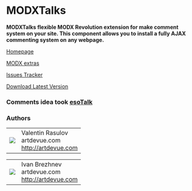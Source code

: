 # MODXTalks

**MODXTalks flexible MODX Revolution extension for make comment system on your site. This component allows you to install a fully AJAX commenting system on any webpage.**

[Homepage](http://modxtalks.artdevue.com)

[MODX extras](http://modx.com/extras/package/modxtalks)

[Issues Tracker](https://github.com/artdevue/modxTalks/issues)

[Download Latest Version](https://www.dropbox.com/s/8haf9ge2l6xoxpj/modxtalks-1.0.3-beta.transport.zip)

### Comments idea took [esoTalk](http://esotalk.org)

### Authors
<table>
  <tr>
    <td><img src="http://www.gravatar.com/avatar/39ef1c740deff70b054c1d9ae8f86d02?s=60"></td>
    <td valign="middle">Valentin Rasulov<br>artdevue.com<br><a href="http://artdevue.com">http://artdevue.com</a></td>
  </tr>
</table>
<table>
   <tr>
    <td><img src="http://www.gravatar.com/avatar/3318fa1e75c440aed0ed05d3aba6a768?s=60"></td>
    <td valign="middle">Ivan Brezhnev<br>artdevue.com<br><a href="http://artdevue.com">http://artdevue.com</a></td>
  </tr>
</table>
